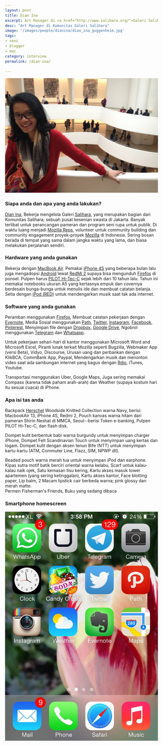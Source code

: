 ```yaml
---
layout: post
title: Dian Ina
excerpt: Art Manager di <a href="http://www.salihara.org/">Galeri Salihara</a>
desc: "Art Manager di Komunitas Galeri Salihara"
image: '/images/people/dianina/dian_ina_guggenheim.jpg'
tags:
- seni
- blogger
- mac
category: interview
permalink: /dian-ina/

---
```


![Dian Ina](/images/people/dianina/dian_ina_guggenheim.jpg)


### Siapa anda dan apa yang anda lakukan?
[Dian Ina](https://twitter.com/kemiri), Bekerja mengelola Galeri [Salihara](http://www.salihara.org/), yang merupakan bagian dari Komunitas Salihara; sebuah pusat kesenian swasta di Jakarta. Banyak terlibat untuk perancangan pameran dan program seni rupa untuk publik. Di waktu luang menjadi [Mozilla Reps](https://reps.mozilla.org/), volunteer untuk community building dan community engagement proyek-proyek [Mozilla](https://www.mozilla.org/) di Indonesia. Sering bosan berada di tempat yang sama dalam jangka waktu yang lama, dan biasa melakukan perjalanan sendiri.

### Hardware yang anda gunakan
Bekerja dengan [MacBook Air](https://en.wikipedia.org/wiki/MacBook_Air). Pemakai [iPhone 4S](https://en.wikipedia.org/wiki/IPhone_4S) yang beberapa bulan lalu juga mengadopsi [Android](http://android.com) lewat [RedMi 2](https://en.wikipedia.org/wiki/Xiaomi_Mi_2) supaya bisa mengunduh [Firefox](https://www.mozilla.org/en-US/firefox/new/) di ponsel. Pulpen harus [PILOT Hi-Tec-C](http://www.jetpens.com/Pilot-Hi-Tec-C-Gel-Ink-Pens/ct/284) sejak lebih dari 10 tahun lalu. Tahun ini memakai notebooks ukuran A5 yang kertasnya empuk dan covernya berdesain bunga-bunga untuk menulis ide dan membuat catatan belanja. Setia dengan [iPod (RED)](https://www.apple.com/product-red/) untuk mendengarkan musik saat tak ada internet.

### Software yang anda gunakan
Peramban menggunakan [Firefox](https://www.mozilla.org/en-US/firefox/new/), Membuat catatan pekerjaan dengan [Evernote](https://evernote.com/), Media Sosial menggunakan [Path](https://path.com/), [Twitter](https://twitter.com/kemiri), [Instagram](https://instagram.com/), [Facebook](https://facebook.com/), [Pinterest](https://www.pinterest.com/), Menyimpan file dengan [Dropbox](https://dropbox.com/), [Google Drive](https://www.google.com/intl/en/drive/), Ngobrol menggunakan [Telegram](https://telegram.org/) dan [Whatsapp](https://www.whatsapp.com/).

Untuk pekerjaan sehari-hari di kantor menggunakan Microsoft Word and Microsoft Excel, Piranti lunak terkait Mozilla seperti Bugzilla, Webmaker App (versi Beta), Vidyo, Discourse, Urusan uang dan perbankan dengan KlikBCA, CommBank App, Paypal, Mendengarkan musik dan menonton video saat ada sambungan internet yang bagus dengan [Rdio](http://rdio.com/), iTunes, Youtube.

Transportasi menggunakan Uber, Google Maps, Juga sering memakai Compass (karena tidak paham arah-arah) dan Weather (supaya kostum hari itu sesuai cuaca) di iPhone.

### Apa isi tas anda

Backpack [Herschel](http://herschelsupply.com/) Woodside Knitted Collection warna Navy, berisi: MacbookAir 13, iPhone 4S, Redmi 2, Pouch kanvas warna hitam dari pameran Shirin Neshat di MMCA, Seoul--berisi Token e-banking, Pulpen PILOT Hi-Tec-C, dan flash disk.

Dompet kulit berbentuk babi warna burgundy untuk menyimpan charger iPhone, Dompet Felt Scandinavian Touch untuk menyimpan uang kertas dan logam. Dompet kulit dengan aksen tenun Bife (NTT) untuk menyimpan kartu-kartu (ATM, Commuter Line, Flazz, SIM, NPWP dll). 

Beaded pouch warna merah tua untuk menyimpan iPod dan earphone. Kipas sutra motif batik berciri oriental warna kelabu, Scarf untuk kalau-kalau naik ojek, Satu kemasan tisu kering, Kartu akses masuk tower apartemen (yang sering ketinggalan), Kartu akses kantor, Face blotting paper, Lip balm, 2 Macam lipstick cair berbeda warna; pink glossy dan merah matte.    
Permen Fisherman's Friends, Buku yang sedang dibaca

### Smartphone homescreen
![Dian Ina Homescreen](/images/people/dianina/photo_2015-06-24_18-43-15.jpg)
